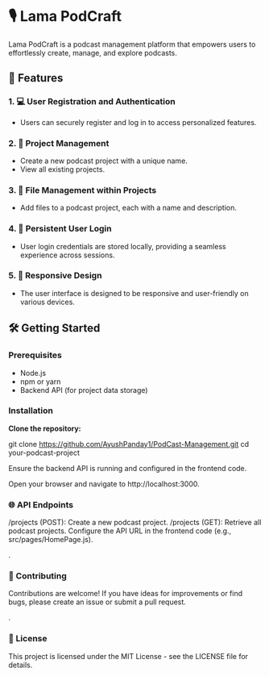 # 🎙️ Lama PodCraft

Lama PodCraft is a podcast management platform that empowers users to effortlessly create, manage, and explore podcasts.

## 🚀 Features

### 1. 💻 User Registration and Authentication
- Users can securely register and log in to access personalized features.

### 2. 📁 Project Management
- Create a new podcast project with a unique name.
- View all existing projects.

### 3. 📂 File Management within Projects
- Add files to a podcast project, each with a name and description.

### 4. 🔄 Persistent User Login
- User login credentials are stored locally, providing a seamless experience across sessions.

### 5. 📱 Responsive Design
- The user interface is designed to be responsive and user-friendly on various devices.

## 🛠️ Getting Started

### Prerequisites
- Node.js
- npm or yarn
- Backend API (for project data storage)

### Installation
**Clone the repository:**
   
   git clone https://github.com/AyushPanday1/PodCast-Management.git
   cd your-podcast-project

Ensure the backend API is running and configured in the frontend code.

Open your browser and navigate to http://localhost:3000.

### 🌐 API Endpoints
/projects (POST): Create a new podcast project.
/projects (GET): Retrieve all podcast projects.
Configure the API URL in the frontend code (e.g., src/pages/HomePage.js).

.

### 🤝 Contributing
Contributions are welcome! If you have ideas for improvements or find bugs, please create an issue or submit a pull request.

.

### 📄 License
This project is licensed under the MIT License - see the LICENSE file for details.

